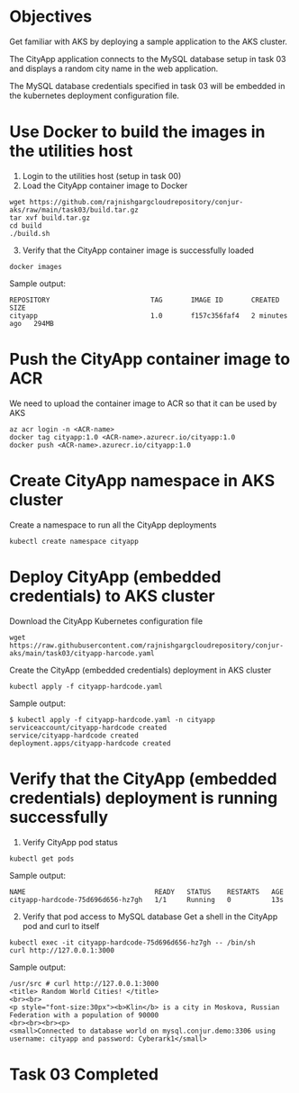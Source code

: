 # Objectives

Get familiar with AKS by deploying a sample application to the AKS cluster.

The CityApp application connects to the MySQL database setup in task 03 and displays a random city name in the web application.

The MySQL database credentials specified in task 03 will be embedded in the kubernetes deployment configuration file.

# Use Docker to build the images in the utilities host
1. Login to the utilities host (setup in task 00)
2. Load the CityApp container image to Docker
```console
wget https://github.com/rajnishgargcloudrepository/conjur-aks/raw/main/task03/build.tar.gz
tar xvf build.tar.gz
cd build
./build.sh
```
3. Verify that the CityApp container image is successfully loaded
```console
docker images
```
Sample output:
```console
REPOSITORY                         TAG       IMAGE ID       CREATED         SIZE
cityapp                            1.0       f157c356faf4   2 minutes ago   294MB
```
# Push the CityApp container image to ACR
We need to upload the container image to ACR so that it can be used by AKS
```console
az acr login -n <ACR-name>
docker tag cityapp:1.0 <ACR-name>.azurecr.io/cityapp:1.0
docker push <ACR-name>.azurecr.io/cityapp:1.0
```

# Create CityApp namespace in AKS cluster
Create a namespace to run all the CityApp deployments
```console
kubectl create namespace cityapp
```
# Deploy CityApp (embedded credentials) to AKS cluster
Download the CityApp Kubernetes configuration file
```console
wget https://raw.githubusercontent.com/rajnishgargcloudrepository/conjur-aks/main/task03/cityapp-harcode.yaml
```
Create the CityApp (embedded credentials) deployment in AKS cluster
```console
kubectl apply -f cityapp-hardcode.yaml
```
Sample output:
```console
$ kubectl apply -f cityapp-hardcode.yaml -n cityapp
serviceaccount/cityapp-hardcode created
service/cityapp-hardcode created
deployment.apps/cityapp-hardcode created
```
# Verify that the CityApp (embedded credentials) deployment is running successfully
1. Verify CityApp pod status
```console
kubectl get pods
```
Sample output:
```console
NAME                                READY   STATUS    RESTARTS   AGE
cityapp-hardcode-75d696d656-hz7gh   1/1     Running   0          13s
```
2. Verify that pod access to MySQL database
Get a shell in the CityApp pod and curl to itself
```
kubectl exec -it cityapp-hardcode-75d696d656-hz7gh -- /bin/sh
curl http://127.0.0.1:3000
```
Sample output:
```console
/usr/src # curl http://127.0.0.1:3000
<title> Random World Cities! </title>
<br><br>
<p style="font-size:30px"><b>Klin</b> is a city in Moskova, Russian Federation with a population of 90000
<br><br><br><p>
<small>Connected to database world on mysql.conjur.demo:3306 using username: cityapp and password: Cyberark1</small>
```
# Task 03 Completed
